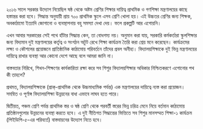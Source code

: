 ২০১৬ সালে সরকার উদ্যোগ নিয়েছিল ষষ্ঠ থেকে অষ্টম শ্রেণির শিক্ষার দায়িত্ব প্রাথমিক ও গণশিক্ষা মন্ত্রণালয়ের কাছে হস্তান্তর করা হবে। সিদ্ধান্ত অনুযায়ী প্রায় ৭০০ প্রাথমিক স্কুলে এসব শ্রেণি খোলা হয়। এই উচ্চতর শ্রেণির জন্য শিক্ষক, অবকাঠামো ইত্যাদি জোগানো ও ব্যবস্থাপনায় বহু সমস্যা দেখা দেয়। ফলে প্রকল্পটি আর এগোয়নি।

এখন আবার সরকারের সেই পথে হাঁটার সিদ্ধান্ত কেন, তা বোধগম্য নয়। অনুমান করা যায়, সরকারি কর্মকর্তারা স্কুলশিক্ষার জন্য বিদ্যমান দুই মন্ত্রণালয়ের কর্তৃত্ব ও সংগঠন অটুট রেখে শিক্ষা কার্যক্রম তৈরি করা শ্রেয় মনে করেছেন। কার্যক্রমের লক্ষ্য ও কৌশলের প্রয়োজনে প্রাতিষ্ঠানিক কাঠামোয় পরিবর্তনে তাঁদের প্রবল অনীহা। বিদ্যালয়শিক্ষাকে দুই ভিন্ন মন্ত্রণালয়ের দায়িত্বে রাখার ব্যবস্থা আর কোনো দেশে আছে বলে আমরা জানি না।

বাস্তবতার নিরিখে, শিখন-শিক্ষণের কার্যকারিতা রক্ষা করে সব শিশুর বিদ্যালয়শিক্ষার অধিকার নিশ্চিতকরণে এগোনোর পথ কী তাহলে?

প্রথমত, বিদ্যালয়শিক্ষাকে (প্রাক্-প্রাথমিক থেকে উচ্চমাধ্যমিক পর্যন্ত) এক মন্ত্রণালয়ের দায়িত্বে ন্যস্ত করা প্রয়োজন। সমন্বিত ও পূর্ণাঙ্গ বিদ্যালয়শিক্ষা উন্নয়নের বাধা এভাবে লাঘব হতে পারে।

দ্বিতীয়ত, পঞ্চম শ্রেণি পর্যন্ত প্রাথমিক স্তর ও ষষ্ঠ শ্রেণি থেকে পরবর্তী স্তরের ভিন্ন চরিত্র মেনে নিয়ে বর্তমান কাঠামোয় প্রতিষ্ঠানগুলোর উন্নয়নের ব্যবস্থা করতে হবে। এ দুই নীতিগত সিদ্ধান্তের ভিত্তিতে সব শিশুর মানসম্মত শিক্ষা-১ কার্যক্রম (পিইডিপি-৫-এর পরিবর্তে) বাস্তবায়নের উদ্যোগ নিতে হবে।

